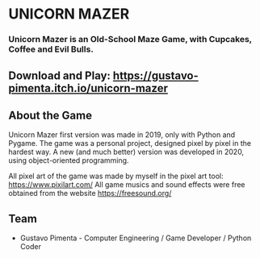 # UNICORN MAZER

### Unicorn Mazer is an Old-School Maze Game, with Cupcakes, Coffee and Evil Bulls.

## Download and Play: https://gustavo-pimenta.itch.io/unicorn-mazer

## About the Game 

Unicorn Mazer first version was made in 2019, only with Python and Pygame.
The game was a personal project, designed pixel by pixel in the hardest way.
A new (and much better) version was developed in 2020, using object-oriented programming. 

All pixel art of the game was made by myself in the pixel art tool: https://www.pixilart.com/
All game musics and sound effects were free obtained from the website https://freesound.org/




## Team

* Gustavo Pimenta - Computer Engineering / Game Developer / Python Coder 



